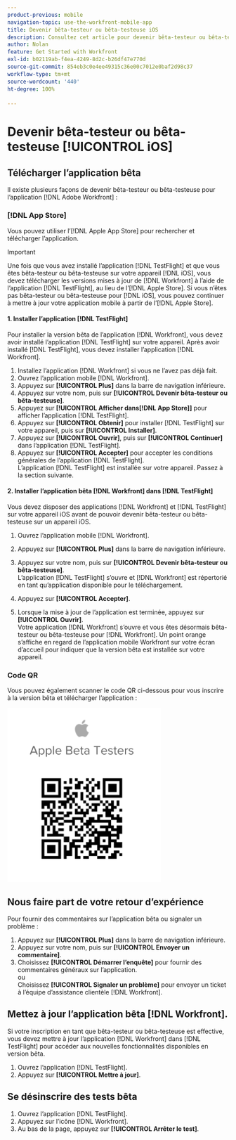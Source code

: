 ```yaml
---
product-previous: mobile
navigation-topic: use-the-workfront-mobile-app
title: Devenir bêta-testeur ou bêta-testeuse iOS
description: Consultez cet article pour devenir bêta-testeur ou bêta-testeuse iOS pour l’application mobile  [!DNL Adobe Workfront] .
author: Nolan
feature: Get Started with Workfront
exl-id: b02119ab-f4ea-4249-8d2c-b26df47e770d
source-git-commit: 854eb3c0e4ee49315c36e00c7012e0baf2d98c37
workflow-type: tm+mt
source-wordcount: '440'
ht-degree: 100%

---
```


# Devenir bêta-testeur ou bêta-testeuse [!UICONTROL iOS]

## Télécharger l’application bêta

Il existe plusieurs façons de devenir bêta-testeur ou bêta-testeuse pour l’application [!DNL Adobe Workfront] :

### [!DNL App Store]

Vous pouvez utiliser l’[!DNL Apple App Store] pour rechercher et télécharger l’application.

>[!IMPORTANT]
>
>Une fois que vous avez installé l’application [!DNL TestFlight] et que vous êtes bêta-testeur ou bêta-testeuse sur votre appareil [!DNL iOS], vous devez télécharger les versions mises à jour de [!DNL Workfront] à l’aide de l’application [!DNL TestFlight], au lieu de l’[!DNL Apple Store]. Si vous n’êtes pas bêta-testeur ou bêta-testeuse pour [!DNL iOS], vous pouvez continuer à mettre à jour votre application mobile à partir de l’[!DNL Apple Store].

#### 1. Installer l’application [!DNL TestFlight]

Pour installer la version bêta de l’application [!DNL Workfront], vous devez avoir installé l’application [!DNL TestFlight] sur votre appareil. Après avoir installé [!DNL TestFlight], vous devez installer l’application [!DNL Workfront].

1. Installez l’application [!DNL Workfront] si vous ne l’avez pas déjà fait.
1. Ouvrez l’application mobile [!DNL Workfront].
1. Appuyez sur **[!UICONTROL Plus]** dans la barre de navigation inférieure.
1. Appuyez sur votre nom, puis sur **[!UICONTROL Devenir bêta-testeur ou bêta-testeuse]**.
1. Appuyez sur **[!UICONTROL Afficher dans[!DNL App Store]]** pour afficher l’application [!DNL TestFlight].
1. Appuyez sur **[!UICONTROL Obtenir]** pour installer [!DNL TestFlight] sur votre appareil, puis sur **[!UICONTROL Installer]**.
1. Appuyez sur **[!UICONTROL Ouvrir]**, puis sur **[!UICONTROL Continuer]** dans l’application [!DNL TestFlight].
1. Appuyez sur **[!UICONTROL Accepter]** pour accepter les conditions générales de l’application [!DNL TestFlight].\
   L’application [!DNL TestFlight] est installée sur votre appareil. Passez à la section suivante.

#### 2. Installer l’application bêta [!DNL Workfront] dans [!DNL TestFlight]

Vous devez disposer des applications [!DNL Workfront] et [!DNL TestFlight] sur votre appareil iOS avant de pouvoir devenir bêta-testeur ou bêta-testeuse sur un appareil iOS.

1. Ouvrez l’application mobile [!DNL Workfront].
1. Appuyez sur **[!UICONTROL Plus]** dans la barre de navigation inférieure.
1. Appuyez sur votre nom, puis sur **[!UICONTROL Devenir bêta-testeur ou bêta-testeuse]**.\
   L’application [!DNL TestFlight] s’ouvre et [!DNL Workfront] est répertorié en tant qu’application disponible pour le téléchargement.

1. Appuyez sur **[!UICONTROL Accepter]**.
1. Lorsque la mise à jour de l’application est terminée, appuyez sur **[!UICONTROL Ouvrir]**.\
   Votre application [!DNL Workfront] s’ouvre et vous êtes désormais bêta-testeur ou bêta-testeuse pour [!DNL Workfront]. Un point orange s’affiche en regard de l’application mobile Workfront sur votre écran d’accueil pour indiquer que la version bêta est installée sur votre appareil.

### Code QR

Vous pouvez également scanner le code QR ci-dessous pour vous inscrire à la version bêta et télécharger l’application :

![](assets/ios-qr-code-350x397.png)

## Nous faire part de votre retour d’expérience

Pour fournir des commentaires sur l’application bêta ou signaler un problème :

1. Appuyez sur **[!UICONTROL Plus]** dans la barre de navigation inférieure.
1. Appuyez sur votre nom, puis sur **[!UICONTROL Envoyer un commentaire]**.
1. Choisissez **[!UICONTROL Démarrer l’enquête]** pour fournir des commentaires généraux sur l’application.\
   ou\
   Choisissez **[!UICONTROL Signaler un problème]** pour envoyer un ticket à l’équipe d’assistance clientèle [!DNL Workfront].

## Mettez à jour l’application bêta [!DNL Workfront].

Si votre inscription en tant que bêta-testeur ou bêta-testeuse est effective, vous devez mettre à jour l’application [!DNL Workfront] dans [!DNL TestFlight] pour accéder aux nouvelles fonctionnalités disponibles en version bêta.

1. Ouvrez l’application [!DNL TestFlight].
1. Appuyez sur **[!UICONTROL Mettre à jour]**.

## Se désinscrire des tests bêta

1. Ouvrez l’application [!DNL TestFlight].
1. Appuyez sur l’icône [!DNL Workfront].
1. Au bas de la page, appuyez sur **[!UICONTROL Arrêter le test]**.
